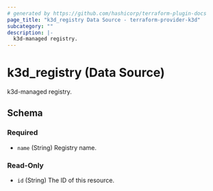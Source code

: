 ```yaml
---
# generated by https://github.com/hashicorp/terraform-plugin-docs
page_title: "k3d_registry Data Source - terraform-provider-k3d"
subcategory: ""
description: |-
  k3d-managed registry.
---
```


# k3d_registry (Data Source)

k3d-managed registry.



<!-- schema generated by tfplugindocs -->
## Schema

### Required

- `name` (String) Registry name.

### Read-Only

- `id` (String) The ID of this resource.


